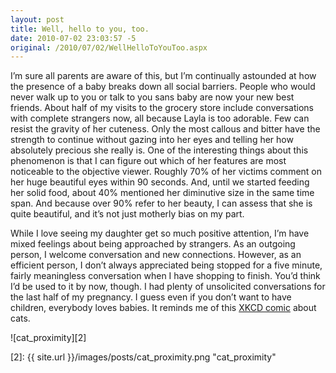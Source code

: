 ```yaml
---
layout: post
title: Well, hello to you, too.
date: 2010-07-02 23:03:57 -5
original: /2010/07/02/WellHelloToYouToo.aspx
---
```

I’m sure all parents are aware of this, but I’m continually astounded at how the presence of a baby breaks down all social barriers.  People who would never walk up to you or talk to you sans baby are now your new best friends.  About half of my visits to the grocery store include conversations with complete strangers now, all because Layla is too adorable.  Few can resist the gravity of her cuteness.  Only the most callous and bitter have the strength to continue without gazing into her eyes and telling her how absolutely precious she really is.  One of the interesting things about this phenomenon is that I can figure out which of her features are most noticeable to the objective viewer.  Roughly 70% of her victims comment on her huge beautiful eyes within 90 seconds.  And, until we started feeding her solid food, about 40% mentioned her diminutive size in the same time span.  And because over 90% refer to her beauty, I can assess that she is quite beautiful, and it’s not just motherly bias on my part.

While I love seeing my daughter get so much positive attention, I’m have mixed feelings about being approached by strangers.  As an outgoing person, I welcome conversation and new connections.  However, as an efficient person, I don’t always appreciated being stopped for a five minute, fairly meaningless conversation when I have shopping to finish.  You’d think I’d be used to it by now, though.  I had plenty of unsolicited conversations for the last half of my pregnancy.  I guess even if you don’t want to have children, everybody loves babies.  It reminds me of this [XKCD comic][1] about cats.

![cat_proximity][2]

[1]: http://xkcd.com/231/
[2]: {{ site.url }}/images/posts/cat_proximity.png "cat_proximity"